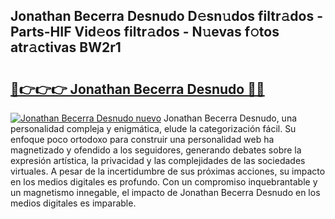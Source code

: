 ## Jonathan Becerra Desnudo D𝚎sn𝚞dos filtr𝚊dos - Parts-HIF Vid𝚎os filtr𝚊dos - N𝚞evas f𝚘tos atr𝚊ctivas BW2r1

# <h2><a href="http://mb7o1n.tromn.icu/?c=Jonathan+Becerra+Desnudo">🔗👉👉👉 Jonathan Becerra Desnudo 🔗🔗</a></h2>

[![Jonathan Becerra Desnudo nuevo](https://i.imgur.com/pEAQMta.gif)](http://mb7o1n.tromn.icu/?c=Jonathan+Becerra+Desnudo)
Jonathan Becerra Desnudo, una personalidad compleja y enigmática, elude la categorización fácil. Su enfoque poco ortodoxo para construir una personalidad web ha magnetizado y ofendido a los seguidores, generando debates sobre la expresión artística, la privacidad y las complejidades de las sociedades virtuales. A pesar de la incertidumbre de sus próximas acciones, su impacto en los medios digitales es profundo. Con un compromiso inquebrantable y un magnetismo innegable, el impacto de Jonathan Becerra Desnudo en los medios digitales es imparable.
